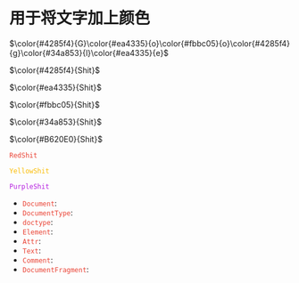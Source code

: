 # 用于将文字加上颜色

$\color{#4285f4}{G}\color{#ea4335}{o}\color{#fbbc05}{o}\color{#4285f4}{g}\color{#34a853}{l}\color{#ea4335}{e}$

<!-- 蓝色 -->
$\color{#4285f4}{Shit}$
 <!--红色  -->
$\color{#ea4335}{Shit}$
<!-- 黄色 -->
$\color{#fbbc05}{Shit}$
<!-- 绿色 -->
$\color{#34a853}{Shit}$
<!-- 紫色 -->
$\color{#B620E0}{Shit}$
<!-- 红色加强 -->
<code style="color:#ea4335">RedShit</code>
<!-- 黄色警告 -->
<code style="color:#fbbc05">YellowShit</code>
<!-- 紫色疑惑 -->
<code style="color:#B620E0">PurpleShit</code>
<!-- 绿色 -->
<code style="color:#34a853"></code>

- <code style="color:#ea4335">Document</code>:
- <code style="color:#ea4335">DocumentType</code>:
- <code style="color:#ea4335">doctype</code>:
- <code style="color:#ea4335">Element</code>:
- <code style="color:#ea4335">Attr</code>:
- <code style="color:#ea4335">Text</code>:
- <code style="color:#ea4335">Comment</code>:
- <code style="color:#ea4335">DocumentFragment</code>:
